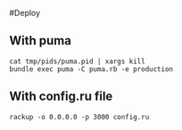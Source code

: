 #Deploy

## With puma

    cat tmp/pids/puma.pid | xargs kill
    bundle exec puma -C puma.rb -e production

## With config.ru file

    rackup -o 0.0.0.0 -p 3000 config.ru

